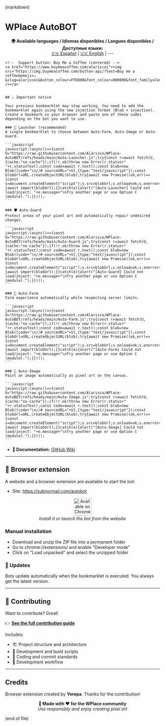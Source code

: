 (markdown)
# WPlace AutoBOT

<!-- Language selector -->
<p align="center">
	<strong>🌍 Available languages / Idiomas disponibles / Langues disponibles / Доступные языки:</strong><br>
	<a href="../README.md">🇪🇸 Español</a> |
	<a href="README-en.md">🇺🇸 English</a> |
	---

	<!--  Support button: Buy Me a Coffee (centered) -->
	<a href="https://www.buymeacoffee.com/alariscoi"><img src="https://img.buymeacoffee.com/button-api/?text=Buy me a coffee&emoji=☕&slug=alariscoi&button_colour=FFDD00&font_colour=000000&font_family=Cookie&outline_colour=000000&coffee_colour=ffffff" /></a>


	## ⚠️ Important notice

	Your previous bookmarklet may stop working. You need to add the bookmarklet again using the new injection format (Blob + injection). Create a bookmark in your browser and paste one of these codes depending on the bot you want to use.

	### 🧭 Launcher (recommended)
	A single bookmarklet to choose between Auto-Farm, Auto-Image or Auto-Guard.

	```javascript
	javascript:(async()=>{const U="https://raw.githubusercontent.com/Alarisco/WPlace-AutoBOT/refs/heads/main/Auto-Launcher.js";try{const r=await fetch(U,{cache:"no-cache"});if(!r.ok)throw new Error(r.status+" "+r.statusText);const code=await r.text();const blob=new Blob([code+"\n//# sourceURL="+U],{type:"text/javascript"});const blobUrl=URL.createObjectURL(blob);try{await new Promise((ok,err)=>{const s=document.createElement("script");s.src=blobUrl;s.onload=ok;s.onerror=err;document.documentElement.appendChild(s);});}catch(e){await import(blobUrl);}}catch(e){alert("[Auto-Launcher] Could not load/inject: "+e.message+"\nTry another page or use Option C (module).");}})();
	```

	### 🛡️ Auto-Guard
	Protect areas of your pixel art and automatically repair undesired changes.

	```javascript
	javascript:(async()=>{const U="https://raw.githubusercontent.com/Alarisco/WPlace-AutoBOT/refs/heads/main/Auto-Guard.js";try{const r=await fetch(U,{cache:"no-cache"});if(!r.ok)throw new Error(r.status+" "+r.statusText);const code=await r.text();const blob=new Blob([code+"\n//# sourceURL="+U],{type:"text/javascript"});const blobUrl=URL.createObjectURL(blob);try{await new Promise((ok,err)=>{const s=document.createElement("script");s.src=blobUrl;s.onload=ok;s.onerror=err;document.documentElement.appendChild(s);});}catch(e){await import(blobUrl);}}catch(e){alert("[Auto-Guard] Could not load/inject: "+e.message+"\nTry another page or use Option C (module).");}})();
	```

	### 🌾 Auto-Farm
	Farm experience automatically while respecting server limits.

	```javascript
	javascript:(async()=>{const U="https://raw.githubusercontent.com/Alarisco/WPlace-AutoBOT/refs/heads/main/Auto-Farm.js";try{const r=await fetch(U,{cache:"no-cache"});if(!r.ok)throw new Error(r.status+" "+r.statusText);const code=await r.text();const blob=new Blob([code+"\n//# sourceURL="+U],{type:"text/javascript"});const blobUrl=URL.createObjectURL(blob);try{await new Promise((ok,err)=>{const s=document.createElement("script");s.src=blobUrl;s.onload=ok;s.onerror=err;document.documentElement.appendChild(s);});}catch(e){await import(blobUrl);}}catch(e){alert("[Auto-Farm] Could not load/inject: "+e.message+"\nTry another page or use Option C (module).");}})();
	```

	### 🎨 Auto-Image
	Paint an image automatically as pixel art on the canvas.

	```javascript
	javascript:(async()=>{const U="https://raw.githubusercontent.com/Alarisco/WPlace-AutoBOT/refs/heads/main/Auto-Image.js";try{const r=await fetch(U,{cache:"no-cache"});if(!r.ok)throw new Error(r.status+" "+r.statusText);const code=await r.text();const blob=new Blob([code+"\n//# sourceURL="+U],{type:"text/javascript"});const blobUrl=URL.createObjectURL(blob);try{await new Promise((ok,err)=>{const s=document.createElement("script");s.src=blobUrl;s.onload=ok;s.onerror=err;document.documentElement.appendChild(s);});}catch(e){await import(blobUrl);}}catch(e){alert("[Auto-Image] Could not load/inject: "+e.message+"\nTry another page or use Option C (module).");}})();
	```
 - **📖 Documentation:** [GitHub Wiki](https://github.com/Alarisco/WPlace-AutoBOT)

---

## 🧩 Browser extension

A website and a browser extension are available to start the bot:

- Site: https://subnormail.com/autobot

<p align="center">
	<a href="https://subnormail.com/autobot" target="_blank" rel="noopener">
		<img alt="Available on Chrome Web Store" height="58" src="https://developer.chrome.com/static/docs/webstore/branding/image/ChromeWebStore_BadgeWBorder_v2_206x58.png" />
	</a>
	<br/>
	<em>Install it or launch the bot from the website</em>
</p>

### Manual installation

- Download and unzip the ZIP file into a permanent folder
- Go to chrome://extensions/ and enable "Developer mode"
- Click on "Load unpacked" and select the unzipped folder

### 🔄 Updates

Bots update automatically when the bookmarklet is executed. You always get the latest version.

---

## 🤝 Contributing

Want to contribute? Great!

👉 **[See the full contribution guide](CONTRIBUTING.md)**

Includes:
- 🏗️ Project structure and architecture
- 🔧 Development and build scripts
- 📝 Coding and commit standards
- 🚀 Development workflow

---

## Credits

Browser extension created by **Yerepa**. Thanks for the contribution!

<p align="center">
	<strong>🎨 Made with ❤️ for the WPlace community</strong><br>
	<em>Use responsibly and enjoy creating pixel art</em>
</p>

(end of file)


